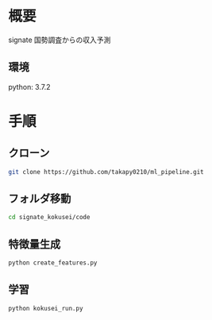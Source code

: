 # 概要

signate 国勢調査からの収入予測

## 環境
python: 3.7.2

# 手順

## クローン
```sh
git clone https://github.com/takapy0210/ml_pipeline.git
```

## フォルダ移動
```sh
cd signate_kokusei/code
```

## 特徴量生成
```sh
python create_features.py
```

## 学習
```sh
python kokusei_run.py
```

